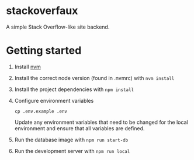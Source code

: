 # stackoverfaux

A simple Stack Overflow-like site backend.

# Getting started

1. Install [nvm](https://github.com/nvm-sh/nvm?tab=readme-ov-file#installing-and-updating)
2. Install the correct node version (found in .nvmrc) with `nvm install`
3. Install the project dependencies with `npm install`
4. Configure environment variables

   ```
   cp .env.example .env
   ```

   Update any environment variables that need to be changed for the local environment and ensure that all variables are defined.

5. Run the database image with `npm run start-db`
6. Run the development server with `npm run local`
